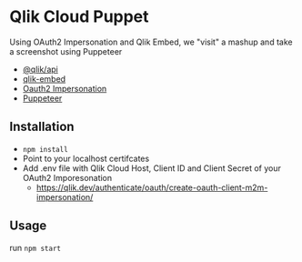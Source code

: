 # Qlik Cloud Puppet

Using OAuth2 Impersonation and Qlik Embed, we "visit" a mashup and take a screenshot using Puppeteer

* [@qlik/api](https://www.npmjs.com/package/@qlik/api)
* [qlik-embed](https://qlik.dev/embed/qlik-embed/)
* [Oauth2 Impersonation](https://qlik.dev/authenticate/oauth/guiding-principles-oauth-impersonation/)
* [Puppeteer](https://pptr.dev/category/introduction)


## Installation

- `npm install`
- Point to your localhost certifcates
- Add .env file with Qlik Cloud Host, Client ID and Client Secret of your OAuth2 Imporesonation
    - https://qlik.dev/authenticate/oauth/create-oauth-client-m2m-impersonation/

## Usage

run `npm start`
